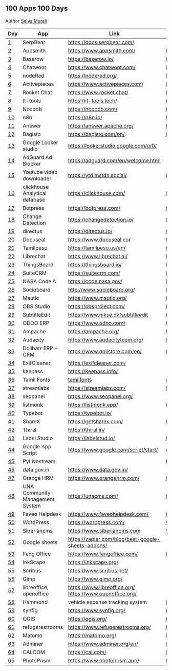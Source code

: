 ## 100 Apps 100 Days

Author [Selva Murali]

| Day  | App                             | Link                                                         | Source                                               |
| ---- | ------------------------------- | ------------------------------------------------------------ | ---------------------------------------------------- |
| [1]  | SerpBear                        | <https://docs.serpbear.com/>                                 |                                                      |
| [2]  | Appsmith                        | <https://www.appsmith.com/>                                  | <https://github.com/appsmithorg/appsmith>            |
| [3]  | Baserow                         | <https://baserow.io/>                                        | <https://github.com/bram2w/baserow>                  |
| [4]  | Chatwoot                        | <https://www.chatwoot.com/>                                  | <https://github.com/chatwoot/chatwoot>               |
| [5]  | nodeRed                         | <https://nodered.org/>                                       | <https://github.com/node-red>                        |
| [6]  | Activepieces                    | <https://www.activepieces.com/>                              | <https://github.com/activepieces/activepieces>       |
| [7]  | Rocket Chat                     | <https://www.rocket.chat/>                                   | <https://github.com/RocketChat/Rocket.Chat>          |
| [8]  | It-tools                        | <https://it-tools.tech/>                                     | <https://github.com/CorentinTh/it-tools>             |
| [9]  | Nocodb                          | <https://nocodb.com/>                                        | <https://github.com/nocodb/nocodb>                   |
| [10] | n8n                             | <https://n8n.io/>                                            | <https://github.com/n8n-io/n8n>                      |
| [11] | Answer                          | <https://answer.apache.org/>                                 | <https://github.com/apache/incubator-answer>         |
| [12] | Bagisto                         | <https://bagisto.com/en/>                                    | <https://github.com/bagisto>                         |
| [13] | Google Looker studio            | <https://lookerstudio.google.com/u/0/>                       |                                                      |
| [14] | AdGuard Ad Blocker              | <https://adguard.com/en/welcome.html>                        |                                                      |
| [15] | Youtube video downloader        | <https://ytd.mstdn.social/>                                  | <https://github.com/Rudloff/alltube>                 |
| [16] | clickhouse Analytical database  | <https://clickhouse.com/>                                    | <https://github.com/ClickHouse/ClickHouse>           |
| [17] | Botpress                        | <https://botpress.com/>                                      | <https://github.com/botpress/botpress>               |
| [18] | Change Detection                | <https://changedetection.io/>                                | <https://github.com/dgtlmoon/changedetection.io>     |
| [19] | directus                        | <https://directus.io/>                                       | <https://github.com/directus/directus>               |
| [20] | Docuseal                        | <https://www.docuseal.co/>                                   | <https://github.com/docusealco/docuseal>             |
| [21] | Tamilpesu                       | <https://tamilpesu.us/en/>                                   | <https://github.com/Ezhil-Language-Foundation>       |
| [22] | Librechat                       | <https://www.librechat.ai/>                                  | <https://github.com/danny-avila/LibreChat>           |
| [23] | ThingsBoard                     | <https://thingsboard.io/>                                    | <https://github.com/thingsboard/thingsboard>         |
| [24] | SuiteCRM                        | <https://suitecrm.com/>                                      | <https://github.com/salesagility/SuiteCRM>           |
| [25] | NASA Code A                     | <https://code.nasa.gov/>                                     | <https://github.com/nasa/code-nasa-gov>              |
| [26] | Socioboard                      | <http://www.socioboard.org/>                                 | <https://github.com/socioboard/Socioboard-5.0>       |
| [27] | Mautic                          | <https://www.mautic.org/>                                    | <https://github.com/mautic/mautic>                   |
| [28] | OBS Studio                      | <https://obsproject.com/>                                    | <https://github.com/obsproject/obs-studio>           |
| [29] | SubtitleEdit                    | <https://www.nikse.dk/subtitleedit>                          | <https://github.com/SubtitleEdit>                    |
| [30] | ODOO ERP                        | <https://www.odoo.com/>                                      | <https://github.com/odoo/odoo>                       |
| [31] | Ampache                         | <https://ampache.org/>                                       | <https://github.com/ampache/ampache>                 |
| [32] | Audacity                        | <https://www.audacityteam.org/>                              | <https://github.com/audacity>                        |
| [33] | Dolibarr ERP - CRM              | <https://www.dolistore.com/en/>                              | <https://github.com/Dolibarr/dolibarr>               |
| [34] | ExifCleaner                     | <https://exifcleaner.com/>                                   |                                                      |
| [35] | keepass                         | <https://keepass.info/>                                      |                                                      |
| [36] | Tamil Fonts                     | [tamilfonts]                                                 | [neechalkaran]                                       |
| [37] | streamlabs                      | <https://streamlabs.com/>                                    | <https://github.com/stream-labs/desktop>             |
| [38] | seopanel                        | <https://www.seopanel.org/>                                  |                                                      |
| [39] | listmonk                        | <https://listmonk.app/>                                      | [listmonk]                                           |
| [40] | Typebot                         | <https://typebot.io/>                                        |                                                      |
| [41] | ShareX                          | <https://getsharex.com/>                                     | <https://github.com/ShareX/ShareX>                   |
| [42] | Thiral                          | <https://thiral.in/>                                         |                                                      |
| [43] | Label Studio                    | <https://labelstud.io/>                                      | [label-studio]                                       |
| [44] | Google App Script               | <https://www.google.com/script/start/>                       | [google-scripts]                                     |
| [45] | PyLivestream                    |                                                              | [PyLivestream]                                       |
| [46] | data.gov.in                     | <https://www.data.gov.in/>                                   |                                                      |
| [47] | Orange HRM                      | <https://www.orangehrm.com/>                                 | <https://github.com/orangehrm/orangehrm>             |
| [48] | UNA Community Management System | <https://unacms.com/>                                        | <https://github.com/unacms/una>                      |
| [49] | Faveo Helpdesk                  | <https://www.faveohelpdesk.com/>                             | [faveo-helpdesk]                                     |
| [50] | WordPress                       | <https://wordpress.com/>                                     | [Wordpress]                                          |
| [51] | Siberiancms                     | <https://www.siberiancms.com>                                | [Siberian]                                           |
| [52] | Google sheets                   | <https://zapier.com/blog/best-google-sheets-addons/>         |                                                      |
| [53] | Feng Office                     | <https://www.fengoffice.com/>                                | [fengoffice]                                         |
| [54] | InkScape                        | <https://inkscape.org/>                                      |                                                      |
| [55] | Scribus                         | <https://www.scribus.net/>                                   |                                                      |
| [56] | Gimp                            | <https://www.gimp.org/>                                      |                                                      |
| [57] | libreoffice, openoffice         | <https://www.libreoffice.org/> <https://www.openoffice.org/> |                                                      |
| [58] | Hammond                         | vehicle expense tracking system                              | <https://github.com/akhilrex/hammond>                |
| [59] | synfig                          | <https://www.synfig.org/>                                    | <https://github.com/synfig/synfig/>                  |
| [60] | QGIS                            | <https://qgis.org/>                                          | <https://github.com/qgis/QGIS>                       |
| [61] | refugerestrooms                 | <https://www.refugerestrooms.org/>                           | <https://github.com/RefugeRestrooms/refugerestrooms> |
| [62] | Matomo                          | <https://matomo.org/>                                        | <https://github.com/matomo-org/matomo>               |
| [63] | Adminer                         | <https://www.adminer.org/en/>                                | <https://github.com/vrana/adminer/>                  |
| [64] | CALCOM                          | <https://cal.com/>                                           | <https://github.com/calcom/cal.com>                  |
| [65] | PhotoPrism                      | <https://www.photoprism.app/>                                | <https://github.com/photoprism/photoprism>           |

[Selva Murali]: https://www.facebook.com/selva.murali
[1]: https://www.facebook.com/share/p/3CZW2Cqc4Xks9Qym/
[2]: https://www.facebook.com/share/p/6eyzLmN8ggXTJUAk/
[3]: https://www.facebook.com/share/p/4dVsWUqsRcz4rVQR/
[4]: https://www.facebook.com/share/p/7zpCJS1EvFEg6KZX/
[5]: https://www.facebook.com/share/p/z66PwsMyg7Qhn5WB/
[6]: https://www.facebook.com/share/p/rJVjDmChWhpvhXg5/
[7]: https://www.facebook.com/share/p/9emqLuudbEp7mkEp/
[8]: https://www.facebook.com/share/p/3p2BxYZKV8hh84KV/
[9]: https://www.facebook.com/selva.murali/posts/pfbid025azn2F1hJ1jkE9DfzaMUrPcitfS6wUt33yksqU8iwqVwM6xfsxhwjhBnzUUG4g3zl
[10]: https://www.facebook.com/share/p/62mady3QBK35ygTC/
[11]: https://www.facebook.com/selva.murali/posts/pfbid024QQucy3EGxHaE8p9zVyqKXq47iipPUKu6kWNTUzNaf2aPDJWozjiwTThfw4VcRuGl
[12]: https://www.facebook.com/selva.murali/posts/pfbid0JiJT2GAnPSE3WPGUJiYa5Ed1fWM9N5p8p1CYv9w7HbncQka5Fv3AfWFKbzi4TA2bl
[13]: https://www.facebook.com/share/p/VMduEwBCFrJYuyrv/
[14]: https://www.facebook.com/selva.murali/posts/pfbid0GxQesB14De6khdfVjZL7FTvTuxi2WKRqzPyZsEyWHt3jh5RE4aXHVV6XuHmnHL8Jl
[15]: https://www.facebook.com/share/p/tNZCo7r4h74GXchh/
[16]: https://www.facebook.com/share/p/tNZCo7r4h74GXchh/
[17]: https://www.facebook.com/share/p/48PEh4EiqpEiYkTn/
[18]: https://www.facebook.com/share/p/zGvWVPg245fBT4fT/
[19]: https://www.facebook.com/share/p/c3rQm5WRrYR7Uk3Q/
[20]: https://www.facebook.com/share/p/tmy3WZUGUPZJcyk9/
[21]: https://www.facebook.com/share/p/Nozz7LFDJMVtQABR/
[22]: https://www.facebook.com/share/p/QbgDTsS4M9iYrRmD/
[23]: https://www.facebook.com/share/p/nPrWuQSBnu3k4xns/
[24]: https://www.facebook.com/share/p/LbCXa7dcRRQUF52r/
[25]: https://www.facebook.com/share/p/THUQ7oNpjBtGyQPo/
[26]: https://www.facebook.com/share/p/p4Q53mTar68SoyJ7/
[27]: https://www.facebook.com/share/p/XU2bZ3eysMbABsJX/
[28]: https://www.facebook.com/share/p/JFT6PPsr2DBBJpug/
[29]: https://www.facebook.com/share/p/P58dzw7NTC5Xrsqv/
[30]: https://www.facebook.com/share/p/7Jk4cMy1JGkWUbfx/
[31]: https://www.facebook.com/share/p/dXtk3fsDxywVLi3j/
[32]: https://www.facebook.com/share/p/5y6ZYRCiq4UxLZz8/
[33]: https://www.facebook.com/share/p/fdnzSs7XcHuF2Zu7/
[34]: https://www.facebook.com/share/p/NoKiVZeDMGYbjyQ3/
[35]: https://www.facebook.com/share/p/q5K3EvFpcLhS59cP/
[36]: https://www.facebook.com/share/p/z1QFvXTKjbWPM6vM/
[37]: https://www.facebook.com/share/p/hEvmmcBm3VG6oRmq/
[38]: https://www.facebook.com/selva.murali/posts/pfbid02oMPLaP9bcuWmoHKF2yzcMRFKDekRUNPXx3UZ47E5dp5eu8oANWyoadcoonBWdxWFl
[39]: https://www.facebook.com/selva.murali/posts/pfbid0ujPczF6CND7mrQiDYmphmTUfGkhzpD95qFzHvCSNaLJuwMUu2aFc13JCU5cPXEbgl
[listmonk]: https://github.com/knadh/listmonk
[40]: https://www.facebook.com/selva.murali/posts/pfbid02p32bfUqawMRAs2nUzjJ4wGG4AEdNJPPGrREtfswWPzqmGiPQL35FDQUDWh5Ut22Jl
[41]: https://www.facebook.com/share/p/3ofnSxDGFVSNu9Jw/
[PyLivestream]: https://github.com/scivision/PyLivestream
[43]: https://www.facebook.com/share/p/QTWn2jYJpsxMeb1q/
[label-studio]: https://github.com/HumanSignal/label-studio/
[44]: https://www.facebook.com/share/p/uc7BefJnzanxHBB9/
[google-scripts]: https://www.labnol.org/internet/google-scripts/28281/
[45]: https://www.facebook.com/share/p/1VUzyQKMko5rpmNB/
[46]: https://www.facebook.com/share/p/wWF5bqkbJsgpkX4R/
[Wordpress]: https://github.com/WordPress/WordPress
[tamilfonts]: https://oss.neechalkaran.com/tamilfonts/
[neechalkaran]: https://oss.neechalkaran.com/
[42]: https://www.facebook.com/selva.murali/posts/pfbid0sbymW7UxkcFiHoyQHcm4fPokYpy4zdiUGTZVYw288G2xEBcLAJ16SteGw1kbbr9Jl
[47]: https://www.facebook.com/share/p/LVNSD3zVVyTJ8vHA/
[48]: https://www.facebook.com/share/p/ekrbweUvD7AegxA4/
[49]: https://www.facebook.com/share/p/vZwDvLWLVExTzGTY/
[faveo-helpdesk]: https://github.com/ladybirdweb/faveo-helpdesk
[50]: https://www.facebook.com/share/p/vmkUMM4wYfCkmA6h/
[51]: https://www.facebook.com/share/p/4mjR7t2A5VHeVpwF/
[52]: https://www.facebook.com/share/p/mseh6z3C1MyxGpRr/
[53]: https://www.facebook.com/share/p/a7vtAz3A7xuADpAW/
[fengoffice]: https://github.com/fengoffice/fengoffice
[54]: https://www.facebook.com/share/p/AJF6Xaz4wQH86YAF/
[Siberian]: https://github.com/Xtraball/Siberian
[55]: https://www.facebook.com/share/p/4G21G4Ha6H3r4mWc/
[56]: https://www.facebook.com/share/p/jrZEX9TduANXAxDa/
[57]: https://www.facebook.com/share/p/nM4mvi93DnopFchh/
[58]: https://www.facebook.com/share/p/UdfbJpK5DsXwXYaW/
[59]: https://www.facebook.com/share/p/twbhjvtsT7GEgeoq/
[60]: https://www.facebook.com/share/p/x1qc7arZXc3Zuzjc/
[61]: https://www.facebook.com/share/p/S14WojN4jnoEiJbD/
[62]: https://www.facebook.com/share/p/9M5XyfZn3MJRD2Jd/
[63]: https://www.facebook.com/share/p/GiEfoH5SqQZPDJ9D/
[64]: https://www.facebook.com/share/p/ZBnurFhTz3cQFuNG/
[65]: https://www.facebook.com/share/p/Xk3RGvuXRbeSogVi/
